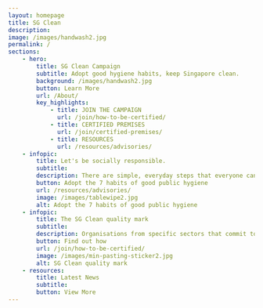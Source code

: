 ```yaml
---
layout: homepage
title: SG Clean
description: 
image: /images/handwash2.jpg
permalink: /
sections:
    - hero:
        title: SG Clean Campaign
        subtitle: Adopt good hygiene habits, keep Singapore clean.
        background: /images/handwash2.jpg
        button: Learn More
        url: /About/
        key_highlights:
            - title: JOIN THE CAMPAIGN
              url: /join/how-to-be-certified/
            - title: CERTIFIED PREMISES
              url: /join/certified-premises/
            - title: RESOURCES
              url: /resources/advisories/
    - infopic:
        title: Let's be socially responsible.
        subtitle:  
        description: There are simple, everyday steps that everyone can take to improve our hygiene standards.
        button: Adopt the 7 habits of good public hygiene
        url: /resources/advisories/
        image: /images/tablewipe2.jpg
        alt: Adopt the 7 habits of good public hygiene
    - infopic:
        title: The SG Clean quality mark
        subtitle:
        description: Organisations from specific sectors that commit to upholding good sanitation and hygiene practices can be assessed and certified with the SG Clean quality mark.
        button: Find out how
        url: /join/how-to-be-certified/
        image: /images/min-pasting-sticker2.jpg
        alt: SG Clean quality mark
    - resources:
        title: Latest News
        subtitle:
        button: View More
---
```

